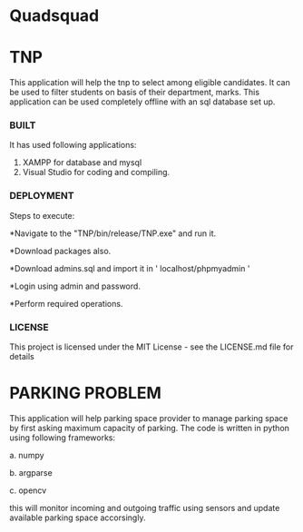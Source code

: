 # Quadsquad
# TNP

This application will help the tnp to select among eligible candidates. It can be used to filter students on basis of their department, marks. This application can be used completely offline with an sql database set up. 

### BUILT

It has used following applications:

1. XAMPP for database and mysql
2. Visual Studio for coding and compiling.

### DEPLOYMENT 

Steps to execute:

*Navigate to the "TNP/bin/release/TNP.exe" and run it. 

*Download packages also.

*Download admins.sql and import it in ' localhost/phpmyadmin '

*Login using admin and password.

*Perform required operations.

### LICENSE

This project is licensed under the MIT License - see the LICENSE.md file for details


# PARKING PROBLEM

This application will help parking space provider to manage parking space by first asking maximum capacity of parking.
The code is written in python using following frameworks:

a. numpy

b. argparse

c. opencv

this will monitor incoming and outgoing traffic using sensors and update available parking space accorsingly.
